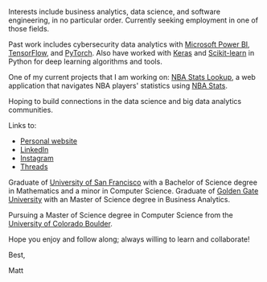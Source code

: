 Interests include business analytics, data science, and software engineering, in no particular order. 
Currently seeking employment in one of those fields. 

Past work includes cybersecurity data analytics with [Microsoft Power BI](https://powerbi.microsoft.com/en-us/), [TensorFlow](https://www.tensorflow.org/), and [PyTorch](https://pytorch.org/). Also have worked with [Keras](https://keras.io/) and [Scikit-learn](https://scikit-learn.org/) in Python for deep learning algorithms and tools. 

One of my current projects that I am working on: [NBA Stats Lookup](https://github.com/matthewjchin/nbastatslookup), a web application that navigates NBA players' statistics using [NBA Stats](NBA.com/stats).


Hoping to build connections in the data science and big data analytics communities. 

Links to:
- [Personal website](https://www.matthewjchin.com/)
- [LinkedIn](https://www.linkedin.com/in/matthew-j-chin/)
- [Instagram](https://www.instagram.com/matthewjchin/)
- [Threads](https://www.threads.net/@matthewjchin)


Graduate of [University of San Francisco](https://www.usfca.edu/) with a Bachelor of Science degree in Mathematics and a minor in Computer Science. 
Graduate of [Golden Gate University](https://www.ggu.edu/) with an Master of Science degree in Business Analytics. 

Pursuing a Master of Science degree in Computer Science from the [University of Colorado Boulder](https://www.colorado.edu/).

Hope you enjoy and follow along; always willing to learn and collaborate!


Best,

Matt
